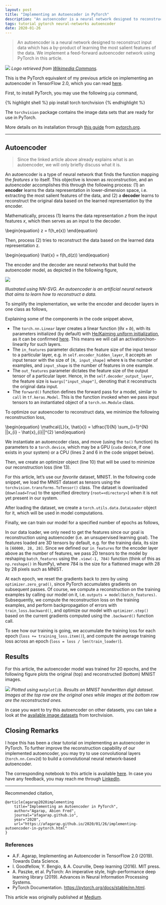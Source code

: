 ```yaml
---
layout: post
title: "Implementing an Autoencoder in PyTorch"
description: "An autoencoder is a neural network designed to reconstruct input data which has a by-product of learning the most salient features of the data. We implement a feed-forward autoencoder network using PyTorch in this article."
tags: tutorial pytorch neural-networks autoencoder
date: 2020-01-26
---
```


> An autoencoder is a neural network designed to reconstruct input data which has a by-product of learning the most salient features of the data. We implement a feed-forward autoencoder network using PyTorch in this article.

![](https://miro.medium.com/max/875/0*ajC4vL-08h5xp3G7.png)
*Logo retrieved from [Wikimedia Commons](https://commons.wikimedia.org/wiki/File:Pytorch_logo.png).*

This is the PyTorch equivalent of my previous article on implementing an autoencoder in TensorFlow 2.0, which you can read [here](https://afagarap.github.io/2019/03/20/implementing-autoencoder-in-tensorflow-2.0.html).

First, to install PyTorch, you may use the following `pip` command,

{% highlight shell %}
pip install torch torchvision
{% endhighlight %}

The `torchvision` package contains the image data sets that are ready for use in PyTorch.

More details on its installation through [this guide](https://pytorch.org/get-started/locally/) from [pytorch.org](https://pytorch.org).

---

## Autoencoder

> Since the linked article above already explains what is an autoencoder, we will only briefly discuss what it is.

An autoencoder is a type of neural network that finds the function mapping the *features* $x$ to itself. This objective is known as *reconstruction*, and an autoencoder accomplishes this through the following process: (1) an **encoder** learns the data representation in lower-dimension space, i.e. extracting the most salient features of the data, and (2) a **decoder** learns to reconstruct the original data based on the learned representation by the encoder.

Mathematically, process (1) learns the data representation $z$ from the input features $x$, which then serves as an input to the decoder.

\begin{equation}
z = f(h_e(x))
\end{equation}

Then, process (2) tries to reconstruct the data based on the learned data representation z.

\begin{equation}
\hat{x} = f(h_d(z))
\end{equation}

The encoder and the decoder are neural networks that build the autoencoder model, as depicted in the following figure,

![](https://miro.medium.com/max/875/0*b5eT77a_idC3v3BP.png)

*Illustrated using NN-SVG. An autoencoder is an artificial neural network that aims to learn how to reconstruct a data.*

To simplify the implementation, we write the encoder and decoder layers in one class as follows,

<script src="https://gist.github.com/AFAgarap/b513ab07ea78a2be7add3182f5ad5382.js"></script>

Explaining some of the components in the code snippet above,
* The `torch.nn.Linear` layer creates a linear function ($\theta x + b$), with its parameters initialized (by default) with [He/Kaiming uniform initialization](https://arxiv.org/abs/1502.01852), as it can be confirmed [here](https://github.com/pytorch/pytorch/blob/master/torch/nn/modules/linear.py#L80). This means we will call an activation/non-linearity for such layers.
* The `in_features` parameter dictates the feature size of the input tensor to a particular layer, e.g. in `self.encoder_hidden_layer`, it accepts an input tensor with the size of `[N, input_shape]` where `N` is the number of examples, and `input_shape` is the number of features in one example.
* The `out_features` parameter dictates the feature size of the output tensor of a particular layer. Hence, in the `self.decoder_output_layer`, the feature size is `kwargs["input_shape"]`, denoting that it reconstructs the original data input.
* The `forward()` function defines the forward pass for a model, similar to `call` in `tf.keras.Model`. This is the function invoked when we pass input tensors to an instantiated object of a `torch.nn.Module` class.

To optimize our autoencoder to reconstruct data, we minimize the following reconstruction loss,

\begin{equation}
\mathcal{L}(x, \hat{x}) = \dfrac{1}{N} \sum_{i=1}^{N} ||x_{i} - \hat{x}_{i}||^{2}
\end{equation}

We instantiate an autoencoder class, and move (using the `to()` function) its parameters to a `torch.device`, which may be a GPU (`cuda` device, if one exists in your system) or a CPU (lines 2 and 6 in the code snippet below).

Then, we create an optimizer object (line 10) that will be used to minimize our reconstruction loss (line 13).

<script src="https://gist.github.com/AFAgarap/6b1d67dc7ecb34032e1ae2f7100fef65.js"></script>

For this article, let’s use our _favorite_ dataset, MNIST. In the following code snippet, we load the MNIST dataset as tensors using the `torchvision.transforms.ToTensor()` class. The dataset is downloaded (`download=True`) to the specified directory (`root=<directory>`) when it is not yet present in our system.

<script src="https://gist.github.com/AFAgarap/3129def5ac7f8471f5429768bfa01ae0.js"></script>

After loading the dataset, we create a `torch.utils.data.DataLoader` object for it, which will be used in model computations.

Finally, we can train our model for a specified number of epochs as follows,

<script src="https://gist.github.com/AFAgarap/16bd19e4dbd8edef942a6dc42fde387e.js"></script>

In our data loader, we only need to get the features since our goal is reconstruction using autoencoder (i.e. an unsupervised learning goal). The features loaded are 3D tensors by default, e.g. for the training data, its size is `[60000, 28, 28]`. Since we defined our `in_features` for the encoder layer above as the number of features, we pass 2D tensors to the model by reshaping `batch_features` using the `.view(-1, 784)` function (think of this as `np.reshape()` in NumPy), where 784 is the size for a flattened image with 28 by 28 pixels such as MNIST.

At each epoch, we reset the gradients back to zero by using `optimizer.zero_grad()`, since PyTorch accumulates gradients on subsequent passes. Of course, we compute a reconstruction on the training examples by calling our model on it, i.e. `outputs = model(batch_features)`. Subsequently, we compute the reconstruction loss on the training examples, and perform backpropagation of errors with `train_loss.backward()`, and optimize our model with `optimizer.step()` based on the current gradients computed using the `.backward()` function call.

To see how our training is going, we accumulate the training loss for each epoch (`loss += training_loss.item()`), and compute the average training loss across an epoch (`loss = loss / len(train_loader)`).

## Results
For this article, the autoencoder model was trained for 20 epochs, and the following figure plots the original (top) and reconstructed (bottom) MNIST images.

![](https://miro.medium.com/max/875/1*7tnQAd-dSQM-A3KhHBXH1w.png)
*Plotted using `matplotlib`. Results on MNIST handwritten digit dataset. Images at the top row are the original ones while images at the bottom row are the reconstructed ones.*

In case you want to try this autoencoder on other datasets, you can take a look at the [available image datasets](https://pytorch.org/docs/stable/torchvision/index.html) from torchvision.

## Closing Remarks
I hope this has been a clear tutorial on implementing an autoencoder in PyTorch. To further improve the reconstruction capability of our implemented autoencoder, you may try to use convolutional layers (`torch.nn.Conv2d`) to build a convolutional neural network-based autoencoder.

The corresponding notebook to this article is available [here](https://gist.github.com/AFAgarap/4f8a8d8edf352271fa06d85ba0361f26). In case you have any feedback, you may reach me through [LinkedIn](http://linkedin.com/in/abienfredagarap).

---

Recommended citation,

```
@article{agarap2020implementing
    title="Implementing an Autoencoder in PyTorch",
    author="Agarap, Abien Fred",
    journal="afagarap.github.io",
    year="2020",
    url="https://afagarap.github.io/2020/01/26/implementing-autoencoder-in-pytorch.html"
}
```

### References
- A.F. Agarap, Implementing an Autoencoder in TensorFlow 2.0 (2019). Towards Data Science.
- I. Goodfellow, Y. Bengio, & A. Courville, Deep learning (2016). MIT press.
- A. Paszke, et al. PyTorch: An imperative style, high-performance deep learning library (2019). Advances in Neural Information Processing Systems.
- PyTorch Documentation. https://pytorch.org/docs/stable/nn.html.

This article was originally published at [Medium](https://medium.com/pytorch/implementing-an-autoencoder-in-pytorch-19baa22647d1).
